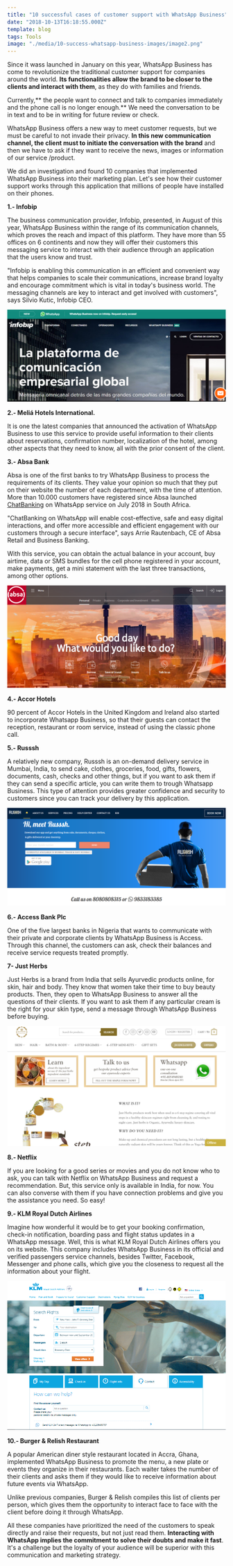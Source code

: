 ```yaml
---
title: "10 successful cases of customer support with WhatsApp Business"
date: "2018-10-13T16:18:55.000Z"
template: blog
tags: Tools
image: "./media/10-success-whatsapp-business-images/image2.png"
---
```


Since it wass launched in January on this year, WhatsApp Business has come to revolutionize the traditional customer support for companies around the world. **Its functionalities allow the brand to be closer to the clients and interact with them**, as they do with families and friends.

Currently,** the people want to connect and talk to companies immediately and the phone call is no longer enough.** We need the conversation to be in text and to be in writing for future review or check.

WhatsApp Business offers a new way to meet customer requests, but we must be careful to not invade their privacy. **In this new communication channel, the client must to initiate the conversation with the brand** and then we have to ask if they want to receive the news, images or information of our service /product.

We did an investigation and found 10 companies that implemented WhatsApp Business into their marketing plan. Let's see how their customer support works through this application that millions of people have installed on their phones.  



<tittle-2>**1.- Infobip**</tittle-2>

The business communication provider, Infobip, presented, in August of this year, WhatsApp Business within the range of its communication channels, which proves the reach and impact of this platform. They have more than 55 offices on 6 continents and now they will offer their customers this messaging service to interact with their audience through an application that the users know and trust.  

"Infobip is enabling this communication in an efficient and convenient way that helps companies to scale their communications, increase brand loyalty and encourage commitment which is vital in today's business world. The messaging channels are key to interact and get involved with customers", says Silvio Kutic, Infobip CEO.


![InfoBip](./media/10-success-whatsapp-business-images/image4.png)



<tittle-2>**2.- Meliá Hotels International.**</tittle-2>

It is one the latest companies that announced the activation of WhatsApp Business to use this service to provide useful information to their clients about reservations, confirmation number, localization of the hotel, among other aspects that they need to know, all with the prior consent of the client.



<tittle-2>**3.- Absa Bank**</tittle-2>

Absa is one of the first banks to try WhatsApp Business to process the requirements of its clients. They value your opinion so much that they put on their website the number of each department, with the time of attention. More than 10.000 customers have registered since Absa launched[ ChatBanking](https://www.absa.co.za/media-centre/press-statements/2018/absa-customers-embrace-chatbanking-on-whatsapp/) on WhatsApp service on July 2018 in South Africa.

"ChatBanking on WhatsApp will enable cost-effective, safe and easy digital interactions, and offer more accessible and efficient engagement with our customers through a secure interface", says Arrie Rautenbach, CE of Absa Retail and Business Banking.

With this service, you can obtain the actual balance in your account, buy airtime, data or SMS bundles for the cell phone registered in your account, make payments, get a mini statement with the last three transactions, among other options.


![Absa Example](./media/10-success-whatsapp-business-images/image3.png)



<tittle-2>**4.-  Accor Hotels**</tittle-2>

90 percent of Accor Hotels in the United Kingdom and Ireland also started to incorporate Whatsapp Business, so that their guests can contact the reception, restaurant or room service, instead of using the classic phone call.



<tittle-2>**5.- Russsh**</tittle-2>

A relatively new company, Russsh is an on-demand delivery service in Mumbai, India, to send cake, clothes, groceries, food, gifts, flowers, documents, cash, checks and other things, but if you want to ask them if they can send a specific article, you can write them to trough Whatsapp Business. This type of attention provides greater confidence and security to customers since you can track your delivery by this application.


![Russsh Delivery](./media/10-success-whatsapp-business-images/image6.png)
 


<tittle-2>**6.- Access Bank Plc**</tittle-2>

One of the five largest banks in Nigeria that wants to communicate with their private and corporate clients by WhatsApp Business is Access. Through this channel, the customers can ask, check their balances and receive service requests treated promptly.



<tittle-2>**7- Just Herbs**</tittle-2>

Just Herbs is a brand from India that sells Ayurvedic products online, for skin, hair and body. They know that women take their time to buy beauty products. Then, they open to WhatsApp Business to answer all the questions of their clients. If you want to ask them if any particular cream is the right for your skin type, send a message through WhatsApp Business before buying.


![Just Herbs](./media/10-success-whatsapp-business-images/image5.png)
 


<tittle-2>**8.- Netflix**</tittle-2>

If you are looking for a good series or movies and you do not know who to ask, you can talk with Netflix on WhatsApp Business and request a recommendation. But, this service only is available in India, for now. You can also converse with them if you have connection problems and give you the assistance you need. So easy!



<tittle-2>**9.- KLM Royal Dutch Airlines**</tittle-2>


Imagine how wonderful it would be to get your booking confirmation, check-in notification, boarding pass and flight status updates in a WhatsApp message. Well, this is what KLM Royal Dutch Airlines offers you on its website. This company includes WhatsApp Business in its official and verified passengers service channels, besides Twitter, Facebook, Messenger and phone calls, which give you the closeness to request all the information about your flight.


![KLM Royal Dutch Airlines](./media/10-success-whatsapp-business-images/image1.png)



<tittle-2>**10.- Burger & Relish Restaurant**</tittle-2>


A popular American diner style restaurant located in Accra, Ghana, implemented WhatsApp Business to promote the menu, a new plate or events they organize in their restaurants. Each waiter takes the number of their clients and asks them if they would like to receive information about future events via WhatsApp.

Unlike previous companies, Burger & Relish compiles this list of clients per person, which gives them the opportunity to interact face to face with the client before doing it through WhatsApp.

All these companies have prioritized the need of the customers to speak directly and raise their requests, but not just read them. **Interacting with WhatsApp implies the commitment to solve their doubts and make it fast**. It's a challenge but the loyalty of your audience will be superior with this communication and marketing strategy.

